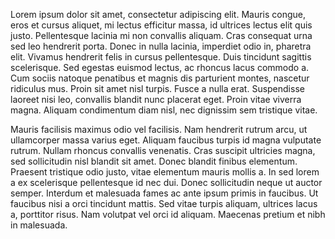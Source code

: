 Lorem ipsum dolor sit amet, consectetur adipiscing elit. Mauris congue, eros et cursus aliquet, mi lectus efficitur massa, id ultrices lectus elit quis justo. Pellentesque lacinia mi non convallis aliquam. Cras consequat urna sed leo hendrerit porta. Donec in nulla lacinia, imperdiet odio in, pharetra elit. Vivamus hendrerit felis in cursus pellentesque. Duis tincidunt sagittis scelerisque. Sed egestas euismod lectus, ac rhoncus lacus commodo a. Cum sociis natoque penatibus et magnis dis parturient montes, nascetur ridiculus mus. Proin sit amet nisl turpis. Fusce a nulla erat. Suspendisse laoreet nisi leo, convallis blandit nunc placerat eget. Proin vitae viverra magna. Aliquam condimentum diam nisl, nec dignissim sem tristique vitae.

Mauris facilisis maximus odio vel facilisis. Nam hendrerit rutrum arcu, ut ullamcorper massa varius eget. Aliquam faucibus turpis id magna vulputate rutrum. Nullam rhoncus convallis venenatis. Cras suscipit ultricies magna, sed sollicitudin nisl blandit sit amet. Donec blandit finibus elementum. Praesent tristique odio justo, vitae elementum mauris mollis a. In sed lorem a ex scelerisque pellentesque id nec dui. Donec sollicitudin neque ut auctor semper. Interdum et malesuada fames ac ante ipsum primis in faucibus. Ut faucibus nisi a orci tincidunt mattis. Sed vitae turpis aliquam, ultrices lacus a, porttitor risus. Nam volutpat vel orci id aliquam. Maecenas pretium et nibh in malesuada.


